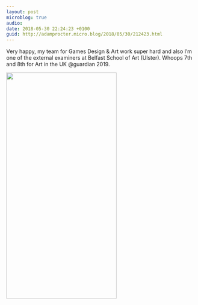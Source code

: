 ```yaml
---
layout: post
microblog: true
audio: 
date: 2018-05-30 22:24:23 +0100
guid: http://adamprocter.micro.blog/2018/05/30/212423.html
---
```

Very happy, my team for Games Design & Art work super hard and also I’m one of the external examiners at Belfast School of Art (Ulster). Whoops 7th and 8th for Art in the UK @guardian 2019.

<img src="http://discursive.adamprocter.co.uk/uploads/2018/175ad1e412.jpg" width="293" height="600" />
